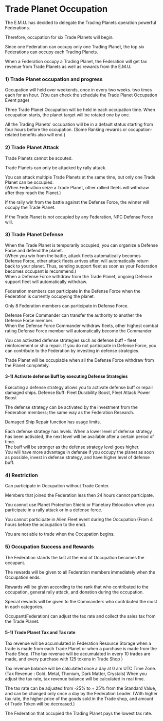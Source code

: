 # Trade Planet Occupation

The E.M.U. has decided to delegate the Trading Planets operation powerful Federations.

Therefore, occupation for six Trade Planets will begin.

Since one Federation can occupy only one Trading Planet, the top six Federations can occupy each Trading Planets.

When a Federation occupy a Trading Planet, the Federation will get tax revenue from Trade Planets as well as rewards from the E.M.U.


### 1) Trade Planet occupation and progress

Occupation will held over weekends, once in every two weeks. two times each for an hour.
(You can check the schedule the Trade Planet Occupation Event page)

Three Trade Planet Occupation will be held in each occupation time.
When occupation starts, the planet target will be rotated one by one.

All the Trading Planets' occupation will be in a default status starting from four hours before the occupation.
(Some Ranking rewards or occupation-related benefits also will end.)


### 2) Trade Planet Attack

Trade Planets cannot be scouted.

Trade Planets can only be attacked by rally attack.

You can attack multiple Trade Planets at the same time, but only one Trade Planet can be occupied.<br>
(When Federation seize a Trade Planet, other rallied fleets will withdraw after they reach the Planet.)

If the rally win from the battle against the Defense Force, the winner will occupy the Trade Planet.

If the Trade Planet is not occupied by any Federation, NPC Defense Force will.


### 3) Trade Planet Defense

When the Trade Planet is temporarily occupied, you can organize a Defense Force and defend the planet.<br>
(When you win from the battle, attack fleets automatically becomes Defense Force, other attack fleets arrives after, will automatically return back to your planet.  Thus, sending support fleet as soon as your Federation becomes occupant is recommend.)<br>
When a Defense Force withdraw from the Trade Planet, ongoing Defense support fleet will automatically withdraw.

Federation members can participate in the Defense Force when the Federation is currently occupying the planet.

Only 8 Federation members can participate in Defense Force. 

Defense Force Commander can transfer the authority to another the Defense Force member.<br>
When the Defense Force Commander withdraw fleets, other highest combat rating Defense Force member will automatically become the Commander.

You can activated defense strategies such as defense buff - fleet reinforcement or ship repair.
If you do not participate in Defense Force, you can contribute to the Federation by investing in defense strategies.

Trade Planet will be occupiable when all the Defense Force withdraw from the Planet completely.


#### 3-1) Activate defense Buff by executing Defense Strategies

Executing a defense strategy allows you to activate defense buff or repair damaged ships.
Defense Buff: Fleet Durability Boost, Fleet Attack Power Boost

The defense strategy can be activated by the investment from the Federation members; the same way as the Federation Research.

Damaged Ship Repair function has usage limits.

Each defense strategy has levels. When a lower level of defense strategy has been activated, the next level will be available after a certain period of time.<br>
The buff will be stronger as the defense strategy level goes higher.<br>
You will have more advantage in defense if you occupy the planet as soon as possible, invest in defense strategy, and have higher level of defense buff.


### 4) Restriction

Can participate in Occupation without Trade Center.

Members that joined the Federation less then 24 hours cannot participate.

You cannot use Planet Protection Shield or Planetary Relocation when you participate in a rally attack or in a defense force. 

You cannot participate in Alien Fleet event during the Occupation (From 4 hours before the occupation to the end).

You are not able to trade when the Occupation begins.


### 5) Occupation Success and Rewards

The Federation stands the last at the end of Occupation becomes the occupant.

The rewards will be given to all Federation members immediately when the Occupation ends.

Rewards will be given according to the rank that who contributed to the occupation, general rally attack, and donation during the occupation.

Special rewards will be given to the Commanders who contributed the most in each categories.

Occupant(Federation) can adjust the tax rate and collect the sales tax from the Trade Planet. 


#### 5-1) Trade Planet Tax and Tax rate

Tax revenue will be accumulated in Federation Resource Storage when a trade is made from each Trade Planet or when a purchase is made from the Trade Shop. 
(The tax revenue will be accumulated in every 10 trades are made, and every purchase with 125 tokens in Trade Shop )

Tax revenue balance will be calculated once a day at 0 am UTC Time Zone.
(Tax Revenue : Gold, Metal, Thonium, Dark Matter, Crystals)
When you adjust the tax rate, tax revenue balance will be calculated in real time. 

The tax rate can be adjusted from -25% to + 25% from the Standard Value, and can be changed only once a day by the Federation Leader.
(With higher tax rate, the higher price of the goods sold in the Trade shop, and amount of Trade Token will be decreased.)

The Federation that occupied the Trading Planet pays the lowest tax rate.

<br>